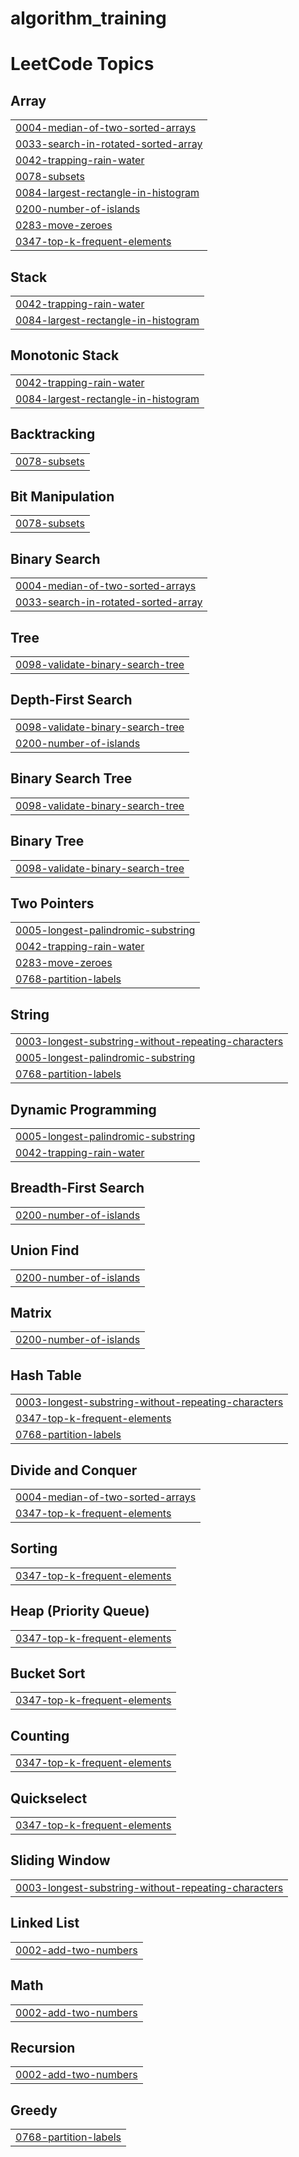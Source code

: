 # algorithm_training
<!---LeetCode Topics Start-->
# LeetCode Topics
## Array
|  |
| ------- |
| [0004-median-of-two-sorted-arrays](https://github.com/SakuraCloudTian/algorithm_training/tree/master/0004-median-of-two-sorted-arrays) |
| [0033-search-in-rotated-sorted-array](https://github.com/SakuraCloudTian/algorithm_training/tree/master/0033-search-in-rotated-sorted-array) |
| [0042-trapping-rain-water](https://github.com/SakuraCloudTian/algorithm_training/tree/master/0042-trapping-rain-water) |
| [0078-subsets](https://github.com/SakuraCloudTian/algorithm_training/tree/master/0078-subsets) |
| [0084-largest-rectangle-in-histogram](https://github.com/SakuraCloudTian/algorithm_training/tree/master/0084-largest-rectangle-in-histogram) |
| [0200-number-of-islands](https://github.com/SakuraCloudTian/algorithm_training/tree/master/0200-number-of-islands) |
| [0283-move-zeroes](https://github.com/SakuraCloudTian/algorithm_training/tree/master/0283-move-zeroes) |
| [0347-top-k-frequent-elements](https://github.com/SakuraCloudTian/algorithm_training/tree/master/0347-top-k-frequent-elements) |
## Stack
|  |
| ------- |
| [0042-trapping-rain-water](https://github.com/SakuraCloudTian/algorithm_training/tree/master/0042-trapping-rain-water) |
| [0084-largest-rectangle-in-histogram](https://github.com/SakuraCloudTian/algorithm_training/tree/master/0084-largest-rectangle-in-histogram) |
## Monotonic Stack
|  |
| ------- |
| [0042-trapping-rain-water](https://github.com/SakuraCloudTian/algorithm_training/tree/master/0042-trapping-rain-water) |
| [0084-largest-rectangle-in-histogram](https://github.com/SakuraCloudTian/algorithm_training/tree/master/0084-largest-rectangle-in-histogram) |
## Backtracking
|  |
| ------- |
| [0078-subsets](https://github.com/SakuraCloudTian/algorithm_training/tree/master/0078-subsets) |
## Bit Manipulation
|  |
| ------- |
| [0078-subsets](https://github.com/SakuraCloudTian/algorithm_training/tree/master/0078-subsets) |
## Binary Search
|  |
| ------- |
| [0004-median-of-two-sorted-arrays](https://github.com/SakuraCloudTian/algorithm_training/tree/master/0004-median-of-two-sorted-arrays) |
| [0033-search-in-rotated-sorted-array](https://github.com/SakuraCloudTian/algorithm_training/tree/master/0033-search-in-rotated-sorted-array) |
## Tree
|  |
| ------- |
| [0098-validate-binary-search-tree](https://github.com/SakuraCloudTian/algorithm_training/tree/master/0098-validate-binary-search-tree) |
## Depth-First Search
|  |
| ------- |
| [0098-validate-binary-search-tree](https://github.com/SakuraCloudTian/algorithm_training/tree/master/0098-validate-binary-search-tree) |
| [0200-number-of-islands](https://github.com/SakuraCloudTian/algorithm_training/tree/master/0200-number-of-islands) |
## Binary Search Tree
|  |
| ------- |
| [0098-validate-binary-search-tree](https://github.com/SakuraCloudTian/algorithm_training/tree/master/0098-validate-binary-search-tree) |
## Binary Tree
|  |
| ------- |
| [0098-validate-binary-search-tree](https://github.com/SakuraCloudTian/algorithm_training/tree/master/0098-validate-binary-search-tree) |
## Two Pointers
|  |
| ------- |
| [0005-longest-palindromic-substring](https://github.com/SakuraCloudTian/algorithm_training/tree/master/0005-longest-palindromic-substring) |
| [0042-trapping-rain-water](https://github.com/SakuraCloudTian/algorithm_training/tree/master/0042-trapping-rain-water) |
| [0283-move-zeroes](https://github.com/SakuraCloudTian/algorithm_training/tree/master/0283-move-zeroes) |
| [0768-partition-labels](https://github.com/SakuraCloudTian/algorithm_training/tree/master/0768-partition-labels) |
## String
|  |
| ------- |
| [0003-longest-substring-without-repeating-characters](https://github.com/SakuraCloudTian/algorithm_training/tree/master/0003-longest-substring-without-repeating-characters) |
| [0005-longest-palindromic-substring](https://github.com/SakuraCloudTian/algorithm_training/tree/master/0005-longest-palindromic-substring) |
| [0768-partition-labels](https://github.com/SakuraCloudTian/algorithm_training/tree/master/0768-partition-labels) |
## Dynamic Programming
|  |
| ------- |
| [0005-longest-palindromic-substring](https://github.com/SakuraCloudTian/algorithm_training/tree/master/0005-longest-palindromic-substring) |
| [0042-trapping-rain-water](https://github.com/SakuraCloudTian/algorithm_training/tree/master/0042-trapping-rain-water) |
## Breadth-First Search
|  |
| ------- |
| [0200-number-of-islands](https://github.com/SakuraCloudTian/algorithm_training/tree/master/0200-number-of-islands) |
## Union Find
|  |
| ------- |
| [0200-number-of-islands](https://github.com/SakuraCloudTian/algorithm_training/tree/master/0200-number-of-islands) |
## Matrix
|  |
| ------- |
| [0200-number-of-islands](https://github.com/SakuraCloudTian/algorithm_training/tree/master/0200-number-of-islands) |
## Hash Table
|  |
| ------- |
| [0003-longest-substring-without-repeating-characters](https://github.com/SakuraCloudTian/algorithm_training/tree/master/0003-longest-substring-without-repeating-characters) |
| [0347-top-k-frequent-elements](https://github.com/SakuraCloudTian/algorithm_training/tree/master/0347-top-k-frequent-elements) |
| [0768-partition-labels](https://github.com/SakuraCloudTian/algorithm_training/tree/master/0768-partition-labels) |
## Divide and Conquer
|  |
| ------- |
| [0004-median-of-two-sorted-arrays](https://github.com/SakuraCloudTian/algorithm_training/tree/master/0004-median-of-two-sorted-arrays) |
| [0347-top-k-frequent-elements](https://github.com/SakuraCloudTian/algorithm_training/tree/master/0347-top-k-frequent-elements) |
## Sorting
|  |
| ------- |
| [0347-top-k-frequent-elements](https://github.com/SakuraCloudTian/algorithm_training/tree/master/0347-top-k-frequent-elements) |
## Heap (Priority Queue)
|  |
| ------- |
| [0347-top-k-frequent-elements](https://github.com/SakuraCloudTian/algorithm_training/tree/master/0347-top-k-frequent-elements) |
## Bucket Sort
|  |
| ------- |
| [0347-top-k-frequent-elements](https://github.com/SakuraCloudTian/algorithm_training/tree/master/0347-top-k-frequent-elements) |
## Counting
|  |
| ------- |
| [0347-top-k-frequent-elements](https://github.com/SakuraCloudTian/algorithm_training/tree/master/0347-top-k-frequent-elements) |
## Quickselect
|  |
| ------- |
| [0347-top-k-frequent-elements](https://github.com/SakuraCloudTian/algorithm_training/tree/master/0347-top-k-frequent-elements) |
## Sliding Window
|  |
| ------- |
| [0003-longest-substring-without-repeating-characters](https://github.com/SakuraCloudTian/algorithm_training/tree/master/0003-longest-substring-without-repeating-characters) |
## Linked List
|  |
| ------- |
| [0002-add-two-numbers](https://github.com/SakuraCloudTian/algorithm_training/tree/master/0002-add-two-numbers) |
## Math
|  |
| ------- |
| [0002-add-two-numbers](https://github.com/SakuraCloudTian/algorithm_training/tree/master/0002-add-two-numbers) |
## Recursion
|  |
| ------- |
| [0002-add-two-numbers](https://github.com/SakuraCloudTian/algorithm_training/tree/master/0002-add-two-numbers) |
## Greedy
|  |
| ------- |
| [0768-partition-labels](https://github.com/SakuraCloudTian/algorithm_training/tree/master/0768-partition-labels) |
<!---LeetCode Topics End-->